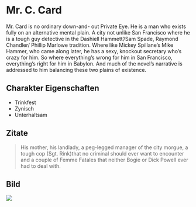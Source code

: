 # Mr. C. Card
Mr. Card is no ordinary down-and- out Private Eye. He is a man who exists fully on an alternative mental plain. A city not unlike San Francisco where he is a tough guy detective in the Dashiell Hammett’/Sam Spade, Raymond Chandler/ Phillip Marlowe tradition. Where like Mickey Spillane’s Mike Hammer, who came along later, he has a sexy, knockout secretary who’s crazy for him.  So where everything’s wrong for him in San Francisco, everything’s right for him in Babylon. And much of the novel’s narrative is addressed to him balancing these two plains of existence.
## Charakter Eigenschaften
* Trinkfest
* Zynisch
* Unterhaltsam
## Zitate
> His mother, his landlady, a peg-legged manager of the city morgue, a tough cop (Sgt. Rink)that no criminal should ever want to encounter and a couple of Femme Fatales that neither Bogie or Dick Powell ever had to deal with.
## Bild
<img src="https://pulpjournals.files.wordpress.com/2011/05/dreamingofbabylon2.jpg?w=450"/>